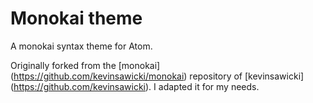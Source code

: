 # Monokai theme

A monokai syntax theme for Atom.

Originally forked from the [monokai] (https://github.com/kevinsawicki/monokai) repository of [kevinsawicki] (https://github.com/kevinsawicki).
I adapted it for my needs.
